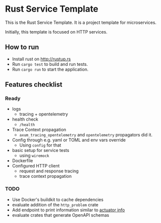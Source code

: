 # Rust Service Template

This is the Rust Service Template. It is a project template for microservices.

Initially, this template is focused on HTTP services.

## How to run

- Install rust on <http://rustup.rs>
- Run `cargo test` to build and run tests.
- Run `cargo run` to start the application.

## Features checklist

### Ready

- logs
  - tracing + opentelemetry
- health check
  - `/health`
- Trace Context propagation
  - `axum_tracing_opentelemetry` and `opentelemetry` propagators did it.
- Config through e.g. yaml or TOML and env vars override
  - Using `config` for that
- basic setup for service tests
  - using `wiremock`
- Dockerfile
- Configured HTTP client
  - request and response tracing
  - trace context propagation

### TODO

- Use Docker's buildkit to cache dependencies
- evaluate addition of the `http_problem` crate
- Add endpoint to print information similar to [actuator info](https://docs.spring.io/spring-boot/docs/current/actuator-api/htmlsingle/#info)
- evaluate crates that generate OpenAPI schemas
